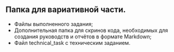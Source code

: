 ## Папка для вариативной части.
* Файлы выполненного задания;
* Дополнительная папка для скринов кода, необходимых для создания руководств и отчётов в формате Markdown;
* Файл technical_task с техническим заданием.
